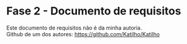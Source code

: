 # Fase 2 - Documento de requisitos

Este documento de requisitos não é da minha autoria. <br>
Github de um dos autores: https://github.com/Katilho/Katilho